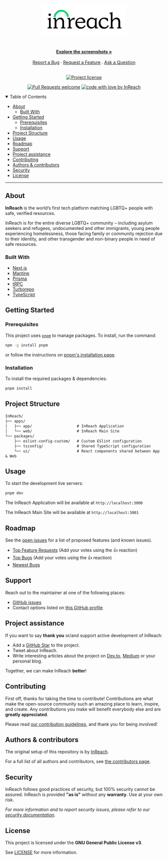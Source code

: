 <h1 align="center">
  <a href="https://github.com/weareinreach/inreach">
    <picture>
  <source media="(prefers-color-scheme: dark)" srcset=".github/images/InReach_Logo_White_RGB-1024x384.webp">
  <img alt="InReach Logo" src=".github/images/InReach_Logo_Color_RGB-1024x384.webp" height=100>
</picture>
  </a>
</h1>

<div align="center">
  <br />
  <a href="#about"><strong>Explore the screenshots »</strong></a>
  <br />
  <br />
  <a href="https://github.com/weareinreach/inreach/issues/new?assignees=&labels=bug&template=01_BUG_REPORT.md&title=bug%3A+">Report a Bug</a>
  ·
  <a href="https://github.com/weareinreach/inreach/issues/new?assignees=&labels=enhancement&template=02_FEATURE_REQUEST.md&title=feat%3A+">Request a Feature</a>
  .
  <a href="https://github.com/weareinreach/inreach/issues/new?assignees=&labels=question&template=04_SUPPORT_QUESTION.md&title=support%3A+">Ask a Question</a>
</div>

<div align="center">
<br />

[![Project license](https://img.shields.io/badge/license-GPLv3-red?style=flat-square)](LICENSE)

[![Pull Requests welcome](https://img.shields.io/badge/PRs-welcome-ff69b4.svg?style=flat-square)](https://github.com/weareinreach/inreach/issues?q=is%3Aissue+is%3Aopen+label%3A%22help+wanted%22)
[![code with love by InReach](https://img.shields.io/badge/%3C%2F%3E%20with%20%E2%99%A5%20by-InReach%20%26%20Friends-ff1414.svg?style=flat-square)](https://github.com/weareinreach)

</div>

<details open="open">
<summary>Table of Contents</summary>

- [About](#about)
  - [Built With](#built-with)
- [Getting Started](#getting-started)
  - [Prerequisites](#prerequisites)
  - [Installation](#installation)
- [Project Structure](#project-structure)
- [Usage](#usage)
- [Roadmap](#roadmap)
- [Support](#support)
- [Project assistance](#project-assistance)
- [Contributing](#contributing)
- [Authors & contributors](#authors--contributors)
- [Security](#security)
- [License](#license)

</details>

---

## About

**InReach** is the world’s first tech platform matching LGBTQ+ people with safe, verified resources.

InReach is for the entire diverse LGBTQ+ community – including asylum seekers and refugees, undocumented and other immigrants, young people experiencing homelessness, those facing family or community rejection due to their identity, and other transgender and non-binary people in need of safe resources.

<!-- <details>
<summary>Screenshots</summary>
<br>

> **[?]**
> Please provide your screenshots here.

|                               Home Page                               |                               Login Page                               |
| :-------------------------------------------------------------------: | :--------------------------------------------------------------------: |
| <img src=".github/images/screenshot.png" title="Home Page" width="100%"> | <img src=".github/images/screenshot.png" title="Login Page" width="100%"> |

</details> -->

### Built With

- [Next.js](https://nextjs.org/)
- [Mantine](https://mantine.dev/)
- [Prisma](https://www.prisma.io/)
- [tRPC](https://trpc.io/)
- [Turborepo](https://turborepo.org/)
- [TypeScript](https://www.typescriptlang.org/)

## Getting Started

### Prerequisites

This project uses [`pnpm`](https://pnpm.io/) to manage packages. To install, run the command:

```bash
npm -g install pnpm
```

or follow the instructions on [pnpm's installation page](https://pnpm.io/installation).

### Installation

To install the required packages & dependencies:

```bash
pnpm install
```

## Project Structure

```text
InReach/
├── apps/
│   ├── app/                    # InReach Application
│   └── web/                    # InReach Main Site
└── packages/
    ├── eslint-config-custom/   # Custom ESlint configuration
    ├── tsconfig/               # Shared TypeScript configuration
    └── ui/                     # React components shared between App & Web
```

## Usage

To start the development live servers:

```bash
pnpm dev
```

The InReach Application will be available at `http://localhost:3000`

The InReach Main Site will be available at `http://localhost:3001`

## Roadmap

See the [open issues](https://github.com/weareinreach/inreach/issues) for a list of proposed features (and known issues).

- [Top Feature Requests](https://github.com/weareinreach/inreach/issues?q=label%3Aenhancement+is%3Aopen+sort%3Areactions-%2B1-desc) (Add your votes using the 👍 reaction)
- [Top Bugs](https://github.com/weareinreach/inreach/issues?q=is%3Aissue+is%3Aopen+label%3Abug+sort%3Areactions-%2B1-desc) (Add your votes using the 👍 reaction)
- [Newest Bugs](https://github.com/weareinreach/inreach/issues?q=is%3Aopen+is%3Aissue+label%3Abug)

## Support

Reach out to the maintainer at one of the following places:

- [GitHub issues](https://github.com/weareinreach/inreach/issues/new?assignees=&labels=question&template=04_SUPPORT_QUESTION.md&title=support%3A+)
- Contact options listed on [this GitHub profile](https://github.com/weareinreach)

## Project assistance

If you want to say **thank you** or/and support active development of InReach:

- Add a [GitHub Star](https://github.com/weareinreach/inreach) to the project.
- Tweet about InReach.
- Write interesting articles about the project on [Dev.to](https://dev.to/), [Medium](https://medium.com/) or your personal blog.

Together, we can make InReach **better**!

## Contributing

First off, thanks for taking the time to contribute! Contributions are what make the open-source community such an amazing place to learn, inspire, and create. Any contributions you make will benefit everybody else and are **greatly appreciated**.

Please read [our contribution guidelines](https://github.com/weareinreach/.github/blob/main/CONTRIBUTING.md), and thank you for being involved!

## Authors & contributors

The original setup of this repository is by [InReach](https://github.com/weareinreach).

For a full list of all authors and contributors, see [the contributors page](https://github.com/weareinreach/inreach/contributors).

## Security

InReach follows good practices of security, but 100% security cannot be assured.
InReach is provided **"as is"** without any **warranty**. Use at your own risk.

_For more information and to report security issues, please refer to our [security documentation](https://github.com/weareinreach/.github/blob/main/SECURITY.md)._

## License

This project is licensed under the **GNU General Public License v3**.

See [LICENSE](LICENSE) for more information.

<!-- ## Acknowledgements

[![Powered by Vercel](.github/images/powered-by-vercel.svg)](https://vercel.com/?utm_source=in-reach&utm_campaign=oss)

[![Structured Content Powered by Sanity](.github/images/sanity-logo.svg)](https://sanity.io)
